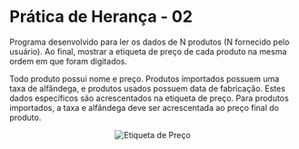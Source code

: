 # Prática de Herança - 02

Programa desenvolvido para ler os dados de N produtos (N fornecido pelo usuário). Ao final, mostrar a etiqueta de preço de cada produto na mesma ordem em que foram digitados.

Todo produto possui nome e preço. Produtos importados possuem uma taxa de alfândega, e produtos usados possuem data de fabricação. Estes dados específicos são
acrescentados na etiqueta de preço. Para produtos importados, a taxa e alfândega deve ser acrescentada ao preço final do produto.
<p align="center">
  <img src="https://github.com/lucass-rocha/inheritance02/assets/146299947/79f5ba80-956c-4721-9bb1-7548dcd2f624" alt="Etiqueta de Preço">
</p>

